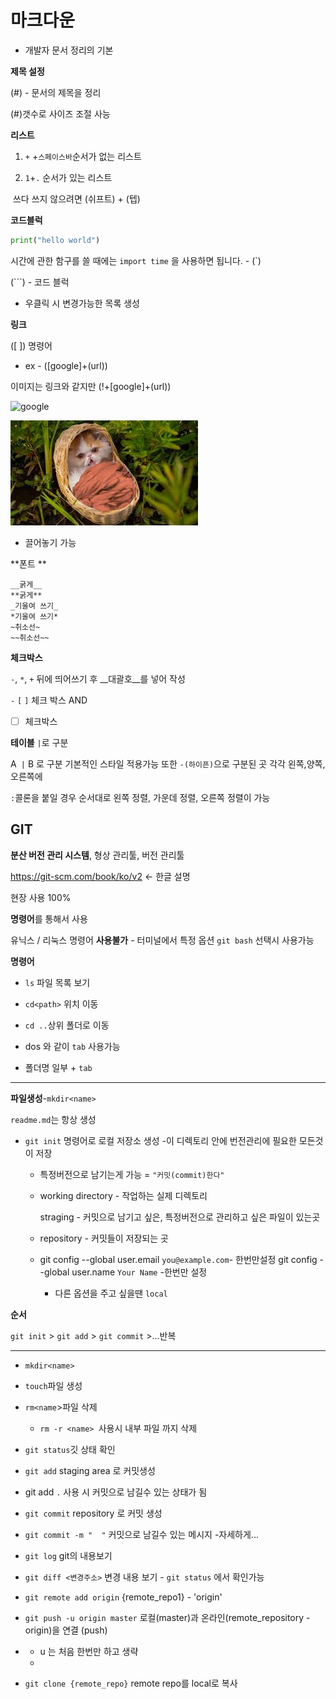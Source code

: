 # 마크다운

+ 개발자 문서 정리의 기본



**제목 설정**

(#) - 문서의 제목을 정리  

(#)갯수로 사이즈 조절 사능





**리스트**

1. `+` +`스페이스바`순서가 없는 리스트  



2. `1`+`.`  순서가 있는 리스트

​         쓰다 쓰지 않으려면  (쉬프트) + (텝)









**코드블럭**



```python
print("hello world")
```

시간에 관한 함구를 쓸 때에는 `import time` 을 사용하면 됩니다. - (`)

(```) - 코드 블럭

- 우클릭 시  변경가능한 목록 생성



**링크**

([ ]) 명령어

+ ex - ([google]+(url))

이미지는 링크와 같지만 (!+[google]+(url))

![google](C:/Users/enjoy/Desktop/cat.jpg)



![The Cat Raised by a Mouse - YouTube](markdown.assets/images.jpeg)



+ 끌어놓기 가능

**폰트 **

```null
__굵게__
**굵게**
_기울여 쓰기_
*기울여 쓰기*
~취소선~
~~취소선~~
```



**체크박스**

`-`, `*`, `+` 뒤에 띄어쓰기 후 __대괄호__를 넣어 작성 

`-` `[` `]` 체크 박스 AND 

- [ ] 체크박스 

  



**테이블** `|`로 구분

A` |` B  로 구분 기본적인 스타일 적용가능 또한 `-(하이픈)`으로 구분된 곳 각각  왼쪽,양쪽,오른쪽에

 `:`콜론을 붙일 경우 순서대로 왼쪽 정렬, 가운데 정렬, 오른쪽 정렬이 가능



## GIT

**분산 버전 관리 시스템**, 형상 관리툴, 버전 관리툴

https://git-scm.com/book/ko/v2 <- 한글 설명 

현장 사용 100% 





**명령어**를 통해서 사용

유닉스 / 리눅스  명령어 **사용불가** - 터미널에서 특정 옵션 `git bash` 선택시 사용가능

**명령어** 

+ `ls` 파일 목록 보기

+ `cd<path>` 위치 이동

+ `cd ..`상위 폴더로 이동

+ dos 와 같이 `tab` 사용가능

* 폴더명 일부 + `tab`

---------------------------------------------------------------

**파일생성**-`mkdir<name>`

`readme.md`는 항상 생성

+ `git init` 명령어로 로컬 저장소 생성 -이 디렉토리 안에 번전관리에 필요한 모든것이 저장 

  + 특정버전으로 남기는게 가능 = `"커밋(commit)한다"` 

  + working directory - 작업하는 실제 디렉토리

    straging - 커밋으로 남기고 싶은, 특정버전으로 관리하고 싶은 파일이 있는곳

  + repository - 커밋들이 저장되는 곳

  + git config --global user.email `you@example.com`- 한번만설정
    git config --global user.name `Your Name`  -한번만 설정

    + 다른 옵션을 주고 싶을땐 `local`



**순서**

`git init`  >  `git add` > `git commit` >...반복

------------------------------------------------------------------------------

+ `mkdir<name>`

+ `touch`파일 생성

+ `rm<name`>파일 삭제

  +   `rm -r <name> `사용시 내부 파일 까지 삭제

+ `git status`깃 상태 확인

+ `git add` staging area 로 커밋생성

+ git add `.` 사용 시 커밋으로 남길수 있는 상태가 됨

+ `git commit` repository 로 커밋 생성

+ `git commit -m "  "` 커밋으로 남길수 있는 메시지 -자세하게...

+ `git log` git의 내용보기

+ `git diff <변경주소>`   변경 내용 보기 - `git status` 에서 확인가능



+ `git remote add origin` {remote_repo1} -  'origin' 

+ `git push -u origin master`  로컬(master)과 온라인(remote_repository -origin)을 연결 (push)

- - u 는 처음 한번만 하고 생략 
  - 

+ `git clone {remote_repo}` remote repo를 local로 복사









